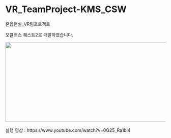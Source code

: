 # VR_TeamProject-KMS_CSW
 혼합현실_VR팀프로젝트

오큘러스 퀘스트2로 개발하였습니다. 


<img src="https://github.com/ChoiSW99/VR_TeamProject-KMS_CSW/assets/84121891/c160b597-76e6-40c8-a3fd-bccf6a9c228e.PNG"  width="600" height="250">
</br>
</br>
실행 영상 : https://www.youtube.com/watch?v=0G25_Ra1bl4
